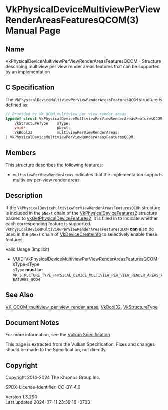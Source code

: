 # VkPhysicalDeviceMultiviewPerViewRenderAreasFeaturesQCOM(3) Manual Page

## Name

VkPhysicalDeviceMultiviewPerViewRenderAreasFeaturesQCOM - Structure
describing multiview per view render areas features that can be
supported by an implementation



## <a href="#_c_specification" class="anchor"></a>C Specification

The `VkPhysicalDeviceMultiviewPerViewRenderAreasFeaturesQCOM` structure
is defined as:

``` c
// Provided by VK_QCOM_multiview_per_view_render_areas
typedef struct VkPhysicalDeviceMultiviewPerViewRenderAreasFeaturesQCOM {
    VkStructureType    sType;
    void*              pNext;
    VkBool32           multiviewPerViewRenderAreas;
} VkPhysicalDeviceMultiviewPerViewRenderAreasFeaturesQCOM;
```

## <a href="#_members" class="anchor"></a>Members

This structure describes the following features:

- <span id="features-multiview-per-view-render-areas"></span>
  `multiviewPerViewRenderAreas` indicates that the implementation
  supports multiview per-view render areas.

## <a href="#_description" class="anchor"></a>Description

If the `VkPhysicalDeviceMultiviewPerViewRenderAreasFeaturesQCOM`
structure is included in the `pNext` chain of the
[VkPhysicalDeviceFeatures2](https://registry.khronos.org/vulkan/specs/1.3-extensions/man/html/VkPhysicalDeviceFeatures2.html) structure
passed to
[vkGetPhysicalDeviceFeatures2](https://registry.khronos.org/vulkan/specs/1.3-extensions/man/html/vkGetPhysicalDeviceFeatures2.html), it is
filled in to indicate whether each corresponding feature is supported.
`VkPhysicalDeviceMultiviewPerViewRenderAreasFeaturesQCOM` **can** also
be used in the `pNext` chain of
[VkDeviceCreateInfo](https://registry.khronos.org/vulkan/specs/1.3-extensions/man/html/VkDeviceCreateInfo.html) to selectively enable
these features.

Valid Usage (Implicit)

- <a
  href="#VUID-VkPhysicalDeviceMultiviewPerViewRenderAreasFeaturesQCOM-sType-sType"
  id="VUID-VkPhysicalDeviceMultiviewPerViewRenderAreasFeaturesQCOM-sType-sType"></a>
  VUID-VkPhysicalDeviceMultiviewPerViewRenderAreasFeaturesQCOM-sType-sType  
  `sType` **must** be
  `VK_STRUCTURE_TYPE_PHYSICAL_DEVICE_MULTIVIEW_PER_VIEW_RENDER_AREAS_FEATURES_QCOM`

## <a href="#_see_also" class="anchor"></a>See Also

[VK_QCOM_multiview_per_view_render_areas](https://registry.khronos.org/vulkan/specs/1.3-extensions/man/html/VK_QCOM_multiview_per_view_render_areas.html),
[VkBool32](https://registry.khronos.org/vulkan/specs/1.3-extensions/man/html/VkBool32.html), [VkStructureType](https://registry.khronos.org/vulkan/specs/1.3-extensions/man/html/VkStructureType.html)

## <a href="#_document_notes" class="anchor"></a>Document Notes

For more information, see the <a
href="https://registry.khronos.org/vulkan/specs/1.3-extensions/html/vkspec.html#VkPhysicalDeviceMultiviewPerViewRenderAreasFeaturesQCOM"
target="_blank" rel="noopener">Vulkan Specification</a>

This page is extracted from the Vulkan Specification. Fixes and changes
should be made to the Specification, not directly.

## <a href="#_copyright" class="anchor"></a>Copyright

Copyright 2014-2024 The Khronos Group Inc.

SPDX-License-Identifier: CC-BY-4.0

Version 1.3.290  
Last updated 2024-07-11 23:39:16 -0700
